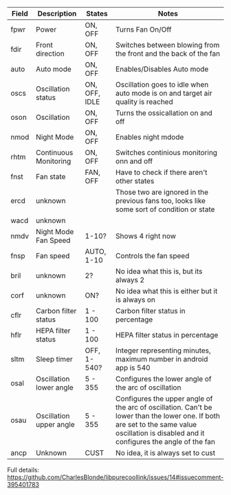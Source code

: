 
Field | Description | States | Notes
-- | -- | -- | --
fpwr | Power | ON, OFF | Turns Fan On/Off
fdir | Front direction | ON, OFF | Switches between   blowing from the front and the back of the fan
auto | Auto mode | ON, OFF | Enables/Disables   Auto mode
oscs | Oscillation status | ON, OFF, IDLE | Oscillation goes   to idle when auto mode is on and target air quality is reached
oson | Oscillation | ON, OFF | Turns the   ossicallation on and off
nmod | Night Mode | ON, OFF | Enables night   mdode
rhtm | Continuous   Monitoring | ON, OFF | Switches   continious monitoring onn and off
fnst | Fan state | FAN, OFF | Have to check if   there aren't other states
ercd | unknown |   | Those two are   ignored in the previous fans too, looks like some sort of condition or state
wacd | unknown |   |  
nmdv | Night Mode Fan   Speed | 1-10? | Shows 4 right now
fnsp | Fan speed | AUTO, 1-10 | Controls the fan   speed
bril | unknown | 2? | No idea what this   is, but its always 2
corf | unknown | ON? | No idea what this   is either but it is always on
cflr | Carbon filter   status | 1 - 100 | Carbon filter   status in percentage
hflr | HEPA filter status | 1 - 100 | HEPA filter status   in percentage
sltm | Sleep timer | OFF, 1-540? | Integer   representing minutes, maximum number in android app is 540
osal | Oscillation lower   angle | 5 - 355 | Configures the   lower angle of the arc of oscillation
osau | Oscillation upper   angle | 5 - 355 | Configures the   upper angle of the arc of oscillation. Can't be lower than the lower one.   If  both are set to the same value   oscillation is disabled and it configures the angle of the fan
ancp | Unknown | CUST | No idea, it is   always set to cust


Full details: https://github.com/CharlesBlonde/libpurecoollink/issues/14#issuecomment-395401783
